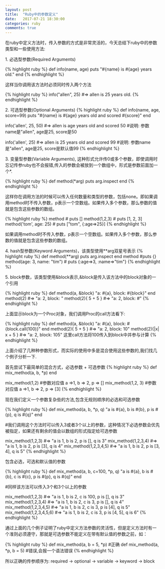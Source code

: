 ```yaml
---
layout: post
title:  "Ruby中的参数定义"
date:   2017-07-21 18:30:00
categories: ruby
comments: true
---
```


<p>在ruby中定义方法时，传入参数的方式是非常灵活的，今天总结下ruby中的参数类型和一些使用方法:

<p>1. 必选型参数(Required Arguments)

{% highlight ruby %}
def info(name, age)
  puts "#{name} is #{age} years old."
end
{% endhighlight %}

<p>这样当你调用该方法时必须同时传入两个方法

{% highlight ruby %}
info("allen", 25)
#=> allen is 25 years old.
{% endhighlight %}


<p>2. 可选型参数(Optional Arguments)
{% highlight ruby %}
def info(name, age, score=99)
  puts "#{name} is #{age} years old and scored #{score}"
end

info('allen', 25, 50)
#=> allen is age years old and scored 50
#说明: 参数name是"allen",  age是25, score是50

info('allen', 25)
#=> allen is 25 years old and scored 99
#说明: 参数name是"allen",  age是25, score是默认值99
{% endhighlight %}


<p>3. 变量型参数(Variable Arguments), 这种形式允许传0或多个参数，即使调用时忘记传参ruby也不会报错,传入的参数会被放到一个数组中，形式是参数前面加一个*.

{% highlight ruby %}
  def method(*arg)
    puts arg.inspect
  end
{% endhighlight %}

<p>这样你在调用方法的时候可以传入任何数量和类型的参数，包括none。即如果调用method时不传入参数，p表示一个空数组。如果传入多个参数，那么参数的值就是包含这些参数的数组。

{% highlight ruby %}
  method   # puts []
  method(1,2,3)  # puts [1, 2, 3]
  method('tom', age: 25) # puts ["tom", {:age=>25}]
{% endhighlight %}

<p>  如果调用method时不传入参数，p表示一个空数组。如果传入多个参数，那么参数的值就是包含这些参数的数组。


<p>4. hash型参数(Keyword Arguments)，该类型使用**arg双星号表示
{% highlight ruby %}
  def method(**arg)
    puts arg.inspect
  end
  method  #puts {}
  method(age: 3, name: "tim") # puts {:age=>3, :name=>"tim"}
{% endhighlight %}

<p>5. block参数，该类型使用&block表示,&block是传入该方法中的block对象的一个引用</p>
{% highlight ruby %}
  def method(a, &block)
    "a: #{a}, block: #{block}"
  end
  method(2) #=> "a: 2, block: "
  method(2){ 5 + 5 } #=> "a: 2, block: #<Proc:0x007ff8e088b8b0@(irb):14>"
{% endhighlight %}

<p>上面显示block为一个Proc对象，我们调用Proc的call方法看下:</p>

{% highlight ruby %}
  def method(a, &block)
    "a: #{a}, block: #{block.call(100)}"
  end
  method(2){ 5 + 5 } #=> "a: 2, block: 10"
  method(2){|x| x + 5 } #=> "a: 2, block: 105" 这里call方法将100传入到block中并参与计算
{% endhighlight %}
<p></p>
<p></p>
<p>上面介绍了几种种参数形式，而实际的使用中多是混合使用这些参数的,我们找几个例子分析一下.

<p>首先尝试下最简单的混合方式，必选参数 + 可选参数
{% highlight ruby %}
  def mix_method(a, b, *p)
  end

  mix_method(1,2)     #参数对应值 a =>1, b => 2, p => []
  mix_method(1,2, 3)   #参数对应值 a =>1, b => 2, p => [3]
{% endhighlight %}

<p>现在我们定义一个参数复杂些的方法,包含无规则顺序的必选和可选参数

{% highlight ruby %}
  def mix_method(a, b, *p, q)
    "a is #{a}, b is #{b}, p is #{p}, q is #{q}"
  end

  #我们调用这个方法时可以传入3或者3个以上的参数，这种情况下必选参数会优先被指定，如果还有剩余的值会以数组的形式指定给可选参数

  mix_method(1,2,3)   #=> "a is 1, b is 2, p is [], q is 3"
  mix_method(1,2,3,4) #=> "a is 1, b is 2, p is [3], q is 4"
  mix_method(1,2,3,4,5) #=> "a is 1, b is 2, p is [3, 4], q is 5"
{% endhighlight %}

<p>包含必选，可选和默认值的参数

{% highlight ruby %}
  def  mix_method(a, b, c=100, *p, q)
    "a is #{a}, b is #{b}, c is #{c}, p is #{p}, q is #{q}"
  end

  #同样该方法可以传入3个和3个以上的参数

  mix_method(1,2,3)   #=> "a is 1, b is 2, c is 100, p is [], q is 3"
  mix_method(1,2,3,4) #=> "a is 1, b is 2, c is 3, p is [], q is 4"
  mix_method(1,2,3,4,5) #=> "a is 1, b is 2, c is 3, p is [4], q is 5"
  mix_method(1,2,3,4,5,6) #=> "a is 1, b is 2, c is 3, p is [4, 5], q is 6"
{% endhighlight %}


<p> 通过上面的几个例子证明了ruby中定义方法参数的灵活性，但是定义方法时有一个准则必须遵守，那就是可选参数不能定义在带有默认值的参数之前，如：

{% highlight ruby %}
  def mix_method(a, b = 5, *p)   #正确
  def mix_method(a, *p, b = 5)   #错误,会报一个语法错误
{% endhighlight %}
<p>
所以正确的传参顺序为: required -> optional -> variable -> keyword -> block

